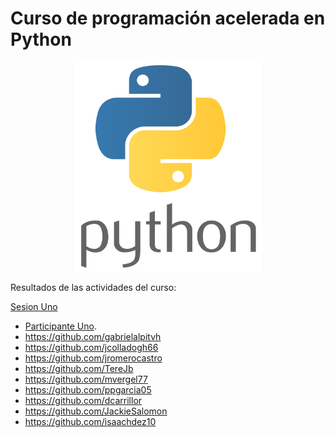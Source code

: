 # Curso de programación acelerada en Python

<p align="center">
<img src="logopython.png" width="300">
</p>
Resultados de las actividades del curso:

[Sesion Uno](/sesion1/README.md)

- [Participante Uno](https://github.com/ulinjr).
- https://github.com/gabrielalpitvh
- https://github.com/jcolladogh66
- https://github.com/jromerocastro
- https://github.com/TereJb
- https://github.com/mvergel77
- https://github.com/ppgarcia05
- https://github.com/dcarrillor
- https://github.com/JackieSalomon
- https://github.com/isaachdez10
